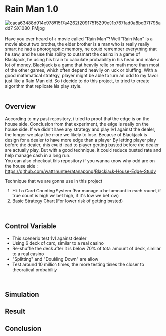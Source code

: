 # Rain Man 1.0
![caca63488d914e978915f7a4262f20917515299e91b767fad0a8bd37f795add7 _SX1080_FMjpg_](https://github.com/user-attachments/assets/2f5021a9-748d-4e16-b6a9-ac283aee165e)<br><br>
Have you ever heard of a movie called "Rain Man"? Well "Rain Man" is a movie about two brother, the elder brother is a man who is really really smart he had a photographic memory, he could remember everything that he saw, and he use this ability to outsmart the casino in a game of Blackjack, he using his brain to calculate probability in his head and make a lot of money. Blackjack is a game that heavily relie on math more than most of the other games, which often depend heavily on luck or bluffing. With a good mathmatical strategy, player might be able to turn an odd to my favor just like a Rain Man did. So i decide to do this project, to tried to create algorithm that replicate his play style. <br><br>


## Overview
According to my past repository, i tried to proof that the edge is on the house side. Conclusion from that experiment, the edge is really on the house side. If we didn't have any strategy and play 1v1 against the dealer, the longer we play the more we likely to lose. Because of Blackjack is design for a dealer to have more edge than a player. By letting player play before the dealer, this could lead to player getting busted before the dealer are actually play. But with a good technique, it could reduce busted rate and help manage cash in a long run. <br>
You can also checkout this repository if you wanna know why odd are on the house side : <br>
https://github.com/wattanunteeratanapong/Blackjack-House-Edge-Study <br>

Technique that we are gonna use in this project 
1. Hi-Lo Card Counting System (For manage a bet amount in each round, if true count is high we bet high, if it's low we bet low)
2. Basic Strategy Chart (For lower risk of getting busted)
<br>

## Control Variable
- This scenerio test 1v1 against dealer
- Using 6 deck of card, similar to a real casino
- Re-shuffle the deck after it is below 70% of total amount of deck, similar to a real casino
- "Splitting" and "Doubling Down" are allow
- Test around 10 million times, the more testing times the closer to theoratical probability
<br>

## Simulation

## Result

## Conclusion

